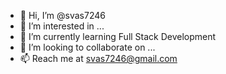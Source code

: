 - 👋 Hi, I’m @svas7246
- 👀 I’m interested in ...
- 🌱 I’m currently learning Full Stack Development
- 💞️ I’m looking to collaborate on ...
- 📫  Reach me at svas7246@gmail.com
<!---
svas7246/svas7246 is a ✨ special ✨ repository because its `README.md` (this file) appears on your GitHub profile.
You can click the Preview link to take a look at your changes.
--->
